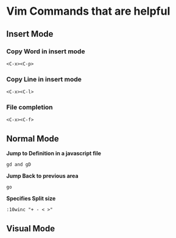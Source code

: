 # Vim Commands that are helpful


## Insert Mode

### Copy Word in insert mode

    <C-x><C-p>

### Copy Line in insert mode

    <C-x><C-l>

### File completion

    <C-x><C-f>


## Normal Mode

**Jump to Definition in a javascript file**

    gd and gD

**Jump Back to previous area**

    go


**Specifies Split size**

    :10winc "+ - < >"



## Visual Mode

